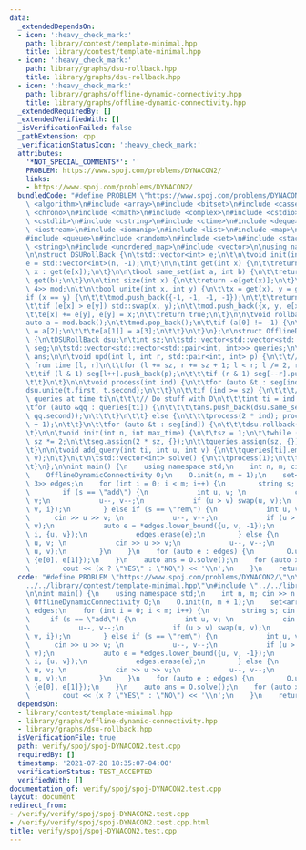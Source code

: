 ```yaml
---
data:
  _extendedDependsOn:
  - icon: ':heavy_check_mark:'
    path: library/contest/template-minimal.hpp
    title: library/contest/template-minimal.hpp
  - icon: ':heavy_check_mark:'
    path: library/graphs/dsu-rollback.hpp
    title: library/graphs/dsu-rollback.hpp
  - icon: ':heavy_check_mark:'
    path: library/graphs/offline-dynamic-connectivity.hpp
    title: library/graphs/offline-dynamic-connectivity.hpp
  _extendedRequiredBy: []
  _extendedVerifiedWith: []
  _isVerificationFailed: false
  _pathExtension: cpp
  _verificationStatusIcon: ':heavy_check_mark:'
  attributes:
    '*NOT_SPECIAL_COMMENTS*': ''
    PROBLEM: https://www.spoj.com/problems/DYNACON2/
    links:
    - https://www.spoj.com/problems/DYNACON2/
  bundledCode: "#define PROBLEM \"https://www.spoj.com/problems/DYNACON2/\"\n\n#include\
    \ <algorithm>\n#include <array>\n#include <bitset>\n#include <cassert>\n#include\
    \ <chrono>\n#include <cmath>\n#include <complex>\n#include <cstdio>\n#include\
    \ <cstdlib>\n#include <cstring>\n#include <ctime>\n#include <deque>\n#include\
    \ <iostream>\n#include <iomanip>\n#include <list>\n#include <map>\n#include <numeric>\n\
    #include <queue>\n#include <random>\n#include <set>\n#include <stack>\n#include\
    \ <string>\n#include <unordered_map>\n#include <vector>\n\nusing namespace std;\n\
    \n\nstruct DSURollBack {\n\tstd::vector<int> e;\n\t\n\tvoid init(int n) {\n\t\t\
    e = std::vector<int>(n, -1);\n\t}\n\n\tint get(int x) {\n\t\treturn e[x] < 0 ?\
    \ x : get(e[x]);\n\t}\n\n\tbool same_set(int a, int b) {\n\t\treturn get(a) ==\
    \ get(b);\n\t}\n\n\tint size(int x) {\n\t\treturn -e[get(x)];\n\t}\n\n\tstd::vector<std::array<int,\
    \ 4>> mod;\n\t\n\tbool unite(int x, int y) {\n\t\tx = get(x), y = get(y);\n\t\t\
    if (x == y) {\n\t\t\tmod.push_back({-1, -1, -1, -1});\n\t\t\treturn 0;\n\t\t}\n\
    \t\tif (e[x] > e[y]) std::swap(x, y);\n\t\tmod.push_back({x, y, e[x], e[y]});\n\
    \t\te[x] += e[y], e[y] = x;\n\t\treturn true;\n\t}\n\n\tvoid rollback() {\n\t\t\
    auto a = mod.back();\n\t\tmod.pop_back();\n\t\tif (a[0] != -1) {\n\t\t\te[a[0]]\
    \ = a[2];\n\t\t\te[a[1]] = a[3];\n\t\t}\n\t}\n};\n\nstruct OfflineDynamicConnectivity\
    \ {\n\tDSURollBack dsu;\n\tint sz;\n\tstd::vector<std::vector<std::pair<int, int>>>\
    \ seg;\n\tstd::vector<std::vector<std::pair<int, int>>> queries;\n\tstd::vector<int>\
    \ ans;\n\n\tvoid upd(int l, int r, std::pair<int, int> p) {\n\t\t// add edge p\
    \ from time [l, r]\n\t\tfor (l += sz, r += sz + 1; l < r; l /= 2, r /= 2) {\n\t\
    \t\tif (l & 1) seg[l++].push_back(p);\n\t\t\tif (r & 1) seg[--r].push_back(p);\n\
    \t\t}\n\t}\n\n\tvoid process(int ind) {\n\t\tfor (auto &t : seg[ind]) {\n\t\t\t\
    dsu.unite(t.first, t.second);\n\t\t}\n\t\tif (ind >= sz) {\n\t\t\t// Process the\
    \ queries at time ti\n\t\t\t// Do stuff with D\n\t\t\tint ti = ind - sz; \n\t\t\
    \tfor (auto &qq : queries[ti]) {\n\t\t\t\tans.push_back(dsu.same_set(qq.first,\
    \ qq.second));\n\t\t\t}\n\t\t} else {\n\t\t\tprocess(2 * ind); process(2 * ind\
    \ + 1);\n\t\t}\n\t\tfor (auto &t : seg[ind]) {\n\t\t\tdsu.rollback();\n\t\t}\n\
    \t}\n\n\tvoid init(int n, int max_time) {\n\t\tsz = 1;\n\t\twhile (sz < max_time)\
    \ sz *= 2;\n\t\tseg.assign(2 * sz, {});\n\t\tqueries.assign(sz, {});\n\t\tdsu.init(n);\n\
    \t}\n\n\tvoid add_query(int ti, int u, int v) {\n\t\tqueries[ti].emplace_back(u,\
    \ v);\n\t}\n\t\n\tstd::vector<int> solve() {\n\t\tprocess(1);\n\t\treturn ans;\n\
    \t}\n};\n\nint main() {\n    using namespace std;\n    int n, m; cin >> n >> m;\n\
    \    OfflineDynamicConnectivity O;\n    O.init(n, m + 1);\n    set<array<int,\
    \ 3>> edges;\n    for (int i = 0; i < m; i++) {\n        string s; cin >> s;\n\
    \        if (s == \"add\") {\n            int u, v; \n            cin >> u >>\
    \ v;\n            u--, v--;\n            if (u > v) swap(u, v);\n            edges.insert({u,\
    \ v, i});\n        } else if (s == \"rem\") {\n            int u, v; \n      \
    \      cin >> u >> v; \n            u--, v--;\n            if (u > v) swap(u,\
    \ v);\n            auto e = *edges.lower_bound({u, v, -1});\n            O.upd(e[2],\
    \ i, {u, v});\n            edges.erase(e);\n        } else {\n            int\
    \ u, v; \n            cin >> u >> v;\n            u--, v--;\n            O.add_query(i,\
    \ u, v);\n        }\n    }\n    for (auto e : edges) {\n        O.upd(e[2], m,\
    \ {e[0], e[1]});\n    }\n    auto ans = O.solve();\n    for (auto x : ans) {\n\
    \        cout << (x ? \"YES\" : \"NO\") << '\\n';\n    }\n    return 0;\n}\n"
  code: "#define PROBLEM \"https://www.spoj.com/problems/DYNACON2/\"\n\n#include \"\
    ../../library/contest/template-minimal.hpp\"\n#include \"../../library/graphs/offline-dynamic-connectivity.hpp\"\
    \n\nint main() {\n    using namespace std;\n    int n, m; cin >> n >> m;\n   \
    \ OfflineDynamicConnectivity O;\n    O.init(n, m + 1);\n    set<array<int, 3>>\
    \ edges;\n    for (int i = 0; i < m; i++) {\n        string s; cin >> s;\n   \
    \     if (s == \"add\") {\n            int u, v; \n            cin >> u >> v;\n\
    \            u--, v--;\n            if (u > v) swap(u, v);\n            edges.insert({u,\
    \ v, i});\n        } else if (s == \"rem\") {\n            int u, v; \n      \
    \      cin >> u >> v; \n            u--, v--;\n            if (u > v) swap(u,\
    \ v);\n            auto e = *edges.lower_bound({u, v, -1});\n            O.upd(e[2],\
    \ i, {u, v});\n            edges.erase(e);\n        } else {\n            int\
    \ u, v; \n            cin >> u >> v;\n            u--, v--;\n            O.add_query(i,\
    \ u, v);\n        }\n    }\n    for (auto e : edges) {\n        O.upd(e[2], m,\
    \ {e[0], e[1]});\n    }\n    auto ans = O.solve();\n    for (auto x : ans) {\n\
    \        cout << (x ? \"YES\" : \"NO\") << '\\n';\n    }\n    return 0;\n}"
  dependsOn:
  - library/contest/template-minimal.hpp
  - library/graphs/offline-dynamic-connectivity.hpp
  - library/graphs/dsu-rollback.hpp
  isVerificationFile: true
  path: verify/spoj/spoj-DYNACON2.test.cpp
  requiredBy: []
  timestamp: '2021-07-28 18:35:07-04:00'
  verificationStatus: TEST_ACCEPTED
  verifiedWith: []
documentation_of: verify/spoj/spoj-DYNACON2.test.cpp
layout: document
redirect_from:
- /verify/verify/spoj/spoj-DYNACON2.test.cpp
- /verify/verify/spoj/spoj-DYNACON2.test.cpp.html
title: verify/spoj/spoj-DYNACON2.test.cpp
---
```

